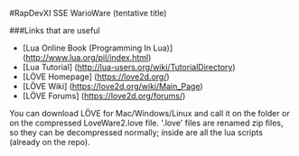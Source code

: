 #RapDevXI SSE WarioWare (tentative title)

###Links that are useful
* [Lua Online Book (Programming In Lua)] (http://www.lua.org/pil/index.html)
* [Lua Tutorial] (http://lua-users.org/wiki/TutorialDirectory)
* [LÖVE Homepage] (https://love2d.org/)
* [LÖVE Wiki] (https://love2d.org/wiki/Main_Page)
* [LÖVE Forums] (https://love2d.org/forums/)

You can download LÖVE for Mac/Windows/Linux and call it on the folder or on the compressed LoveWare2.love file. 
'.love' files are renamed zip files, so they can be decompressed normally; inside are all the lua scripts 
(already on the repo).